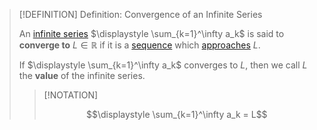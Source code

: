 >[!DEFINITION] Definition: Convergence of an Infinite Series
>
>An [infinite series](../Infinite%20Series.md) $\displaystyle \sum_{k=1}^\infty a_k$ is said to **converge to** $L \in \mathbb{R}$ if it is a [sequence](../../Real%20Sequences/Real%20Sequence.md) which [approaches](../../Real%20Sequences/Limits%20of%20Sequences/Convergence%20of%20Real%20Sequences.md) $L$.
>
>If $\displaystyle \sum_{k=1}^\infty a_k$ converges to $L$, then we call $L$ the **value** of the infinite series.
>
>>[!NOTATION]
>>
>>$$\displaystyle \sum_{k=1}^\infty a_k = L$$
>>
>